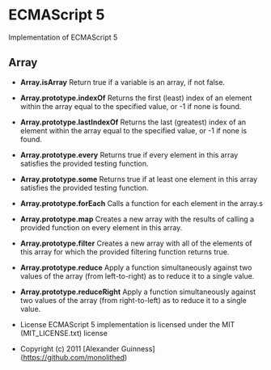# ECMAScript 5

Implementation of ECMAScript 5

## Array

* **Array.isArray**
Return true if a variable is an array, if not false.

* **Array.prototype.indexOf**
Returns the first (least) index of an element within the array equal to the specified value, or -1 if none is found.

* **Array.prototype.lastIndexOf**
Returns the last (greatest) index of an element within the array equal to the specified value, or -1 if none is found.

* **Array.prototype.every**
Returns true if every element in this array satisfies the provided testing function.

* **Array.prototype.some**
Returns true if at least one element in this array satisfies the provided testing function.

* **Array.prototype.forEach**
Calls a function for each element in the array.s

* **Array.prototype.map**
Creates a new array with the results of calling a provided function on every element in this array.

* **Array.prototype.filter**
Creates a new array with all of the elements of this array for which the provided filtering function returns true.

* **Array.prototype.reduce**
Apply a function simultaneously against two values of the array (from left-to-right) as to reduce it to a single value.

* **Array.prototype.reduceRight**
Apply a function simultaneously against two values of the array (from right-to-left) as to reduce it to a single value.

* License
   ECMAScript 5 implementation is licensed under the MIT (MIT_LICENSE.txt) license

* Copyright (c) 2011 [Alexander Guinness] (https://github.com/monolithed)

